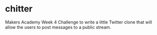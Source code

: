 chitter
=======

Makers Academy Week 4 Challenge to write a little Twitter clone that will allow the users to post messages to a public stream.
